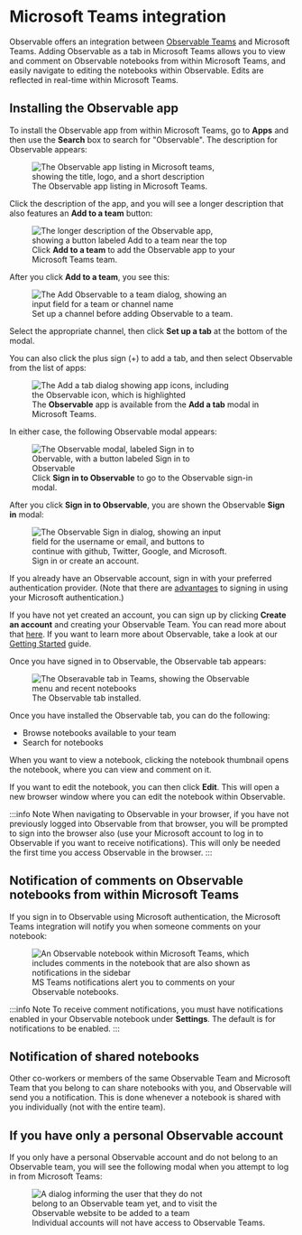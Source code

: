 # Microsoft Teams integration

Observable offers an integration between [Observable Teams](https://observablehq.com/@observablehq/getting-started-with-teams) and Microsoft Teams. Adding Observable as a tab in Microsoft Teams allows you to view and comment on Observable notebooks from within Microsoft Teams, and easily navigate to editing the notebooks within Observable. Edits are reflected in real-time within Microsoft Teams.

## Installing the Observable app
To install the Observable app from within Microsoft Teams, go to **Apps** and then use the **Search** box to search for "Observable". The description for Observable appears:


<figure>
  <img
    class="screenshot" style="max-width:350px;"
    src="/accounts-workspaces/assets/ObsAppSearchResults.png"
    alt="The Observable app listing in Microsoft teams, showing the title, logo, and a short description"
  />
  <figcaption>The Observable app listing in Microsoft Teams.</figcaption>
</figure>


Click the description of the app, and you will see a longer description that also features an **Add to a team** button:


<figure>
  <img
    class="screenshot" style="max-width:350px;"
    src="/accounts-workspaces/assets/ObsApp_LongDescription.png"
    alt="The longer description of the Observable app, showing a button labeled Add to a team near the top"
  />
  <figcaption>Click <b>Add to a team</b> to add the Observable app to your Microsoft Teams team.</figcaption>
</figure>


After you click **Add to a team**, you see this:


<figure>
  <img
    class="screenshot" style="max-width:350px;"
    src="/accounts-workspaces/assets/AddObsToTeam.png"
    alt="The Add Observable to a team dialog, showing an input field for a team or channel name"
  />
  <figcaption>Set up a channel before adding Observable to a team.</figcaption>
</figure>


Select the appropriate channel, then click **Set up a tab** at the bottom of the modal.

You can also click the plus sign (+) to add a tab, and then select Observable from the list of apps:


<figure>
  <img
    class="screenshot" style="max-width:350px;"
    src="/accounts-workspaces/assets/AddATab.png"
    alt="The Add a tab dialog showing app icons, including the Observable icon, which is highlighted"
  />
  <figcaption>The <b>Observable</b> app is available from the <b>Add a tab</b> modal in Microsoft Teams.</figcaption>
</figure>


In either case, the following Observable modal appears:


<figure>
  <img
    class="screenshot" style="max-width:350px;"
    src="/accounts-workspaces/assets/SignInToObs.png"
    alt="The Observable modal, labeled Sign in to Obervable, with a button labeled Sign in to Observable"
  />
  <figcaption>Click <b>Sign in to Observable</b> to go to the Observable sign-in modal.</figcaption>
</figure>


After you click **Sign in to Observable**, you are shown the Observable **Sign in** modal:


<figure>
  <img
    class="screenshot" style="max-width:350px;"
    src="/accounts-workspaces/assets/ObsSignIn.png"
    alt="The Observable Sign in dialog, showing an input field for the username or email, and buttons to continue with github, Twitter, Google, and Microsoft."
  />
  <figcaption>Sign in or create an account.</figcaption>
</figure>


If you already have an Observable account, sign in with your preferred authentication provider. (Note that there are [advantages](#notification) to signing in using your Microsoft authentication.)

If you have not yet created an account, you can sign up by clicking **Create an account** and creating your Observable Team. You can read more about that [here](/accounts-workspaces/accounts#create-an-account). If you want to learn more about Observable, take a look at our [Getting Started](/learn/overview) guide.

Once you have signed in to Observable, the Observable tab appears:


<figure>
  <img
    class="screenshot" style="max-width:600px;"
    src="/accounts-workspaces/assets/ObservableTabInstalled.png"
    alt="The Obseravable tab in Teams, showing the Observable menu and recent notebooks"
  />
  <figcaption>The Observable tab installed.</figcaption>
</figure>


Once you have installed the Observable tab, you can do the following:
- Browse notebooks available to your team
- Search for notebooks

When you want to view a notebook, clicking the notebook thumbnail opens the notebook, where you can view and comment on it.


If you want to edit the notebook, you can then click **Edit**. This will open a new browser window where you can edit the notebook within Observable.

:::info Note
  When navigating to Observable in your browser, if you have not previously logged into Observable from that browser, you will be prompted to sign into the browser also (use your Microsoft account to log in to Observable if you want to receive notifications). This will only be needed the first time you access Observable in the browser.
:::

## Notification of comments on Observable notebooks from within Microsoft Teams

If you sign in to Observable using Microsoft authentication, the Microsoft Teams integration will notify you when someone comments on your notebook:

<figure>
  <img
    class="screenshot" style="max-width:450px;"
    src="/accounts-workspaces/assets/MSTeamsCommentNotification_v2.png"
    alt="An Observable notebook within Microsoft Teams, which includes comments in the notebook that are also shown as notifications in the sidebar"
  />
  <figcaption>MS Teams notifications alert you to comments on your Observable notebooks.</figcaption>
</figure>


:::info Note
  To receive comment notifications, you must have notifications enabled in your Observable notebook under <b>Settings</b>. The default is for notifications to be enabled.
:::

## Notification of shared notebooks

Other co-workers or members of the same Observable Team and Microsoft Team that you belong to can share notebooks with you, and Observable will send you a notification. This is done whenever a notebook is shared with you individually (not with the entire team).

## If you have only a personal Observable account
If you only have a personal Observable account and do not belong to an Observable team, you will see the following modal when you attempt to log in from Microsoft Teams:


<figure>
  <img
    class="screenshot" style="max-width:350px;"
    src="/accounts-workspaces/assets/NoTeamsYet.png"
    alt="A dialog informing the user that they do not belong to an Observable team yet, and to visit the Observable website to be added to a team"
  />
  <figcaption>Individual accounts will not have access to Observable Teams.</figcaption>
</figure>


